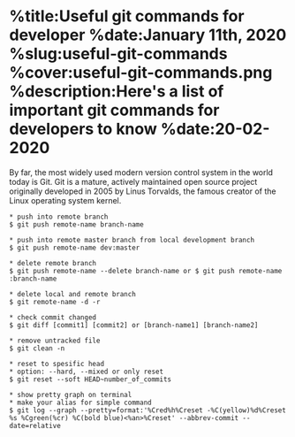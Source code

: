 %title:Useful git commands for developer
%date:January 11th, 2020
%slug:useful-git-commands
%cover:useful-git-commands.png
%description:Here's a list of important git commands for developers to know
%date:20-02-2020
==========


By far, the most widely used modern version control system in the world today is Git. Git is a mature, actively maintained open source project originally developed in 2005 by Linus Torvalds, the famous creator of the Linux operating system kernel.

```plaintext
* push into remote branch
$ git push remote-name branch-name

* push into remote master branch from local development branch
$ git push remote-name dev:master

* delete remote branch
$ git push remote-name --delete branch-name or $ git push remote-name :branch-name

* delete local and remote branch
$ git remote-name -d -r

* check commit changed
$ git diff [commit1] [commit2] or [branch-name1] [branch-name2]

* remove untracked file
$ git clean -n

* reset to spesific head
* option: --hard, --mixed or only reset
$ git reset --soft HEAD~number_of_commits

* show pretty graph on terminal
* make your alias for simple command
$ git log --graph --pretty=format:'%Cred%h%Creset -%C(yellow)%d%Creset %s %Cgreen(%cr) %C(bold blue)<%an>%Creset' --abbrev-commit --date=relative
```
